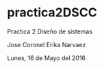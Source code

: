 # practica2DSCC
Practica 2 Diseño de sistemas 

Jose Coronel
Erika Narvaez

Lunes, 16 de Mayo del 2016


